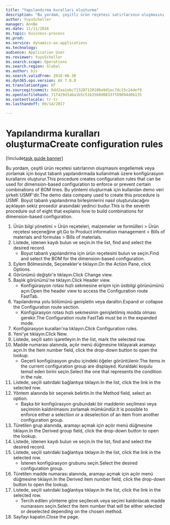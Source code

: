 ```yaml
--- 
title: "Yapılandırma kuralları oluşturma"
description: "Bu yordam, çeşitli ürün reçetesi satırlarının oluşmasını engellemek veya zorlamak için boyut tabanlı yapılandırmada kullanılmak üzere konfigürasyon kurallarını oluşturur."
author: YuyuScheller
manager: AnnBe
ms.date: 11/11/2016
ms.topic: business-process
ms.prod: 
ms.service: dynamics-ax-applications
ms.technology: 
audience: Application User
ms.reviewer: YuyuScheller
ms.search.scope: Operations
ms.search.region: Global
ms.author: bis
ms.search.validFrom: 2016-06-30
ms.dyn365.ops.version: AX 7.0.0
ms.translationtype: HT
ms.sourcegitcommit: 6dd2aa1ebc713287120106a9d1ec7dc15c24def9
ms.openlocfilehash: 71f429d3aba1b5c51b35b0d08337f69094d0b135
ms.contentlocale: tr-tr
ms.lasthandoff: 09/14/2017

---
```

# <a name="create-configuration-rules"></a><span data-ttu-id="18df5-103">Yapılandırma kuralları oluşturma</span><span class="sxs-lookup"><span data-stu-id="18df5-103">Create configuration rules</span></span>

[!include[task guide banner](../../includes/task-guide-banner.md)]

<span data-ttu-id="18df5-104">Bu yordam, çeşitli ürün reçetesi satırlarının oluşmasını engellemek veya zorlamak için boyut tabanlı yapılandırmada kullanılmak üzere konfigürasyon kurallarını oluşturur.</span><span class="sxs-lookup"><span data-stu-id="18df5-104">This procedure creates configuration rules that can be used for dimension-based configuration to enforce or prevent certain combinations of BOM lines.</span></span> <span data-ttu-id="18df5-105">Bu yöntemi oluşturmak için kullanılan demo veri şirketi USMF'dir.</span><span class="sxs-lookup"><span data-stu-id="18df5-105">The demo data company used to create this procedure is USMF.</span></span> <span data-ttu-id="18df5-106">Boyut tabanlı yapılandırma birleşimlerini nasıl oluşturulacağını açıklayan sekiz prosedür arasındaki yedinci budur.</span><span class="sxs-lookup"><span data-stu-id="18df5-106">This is the seventh procedure out of eight that explains how to build combinations for dimension-based configuration.</span></span>

1. <span data-ttu-id="18df5-107">Ürün bilgi yönetimi > Ürün reçeteleri, malzemeler ve formülleri > Ürün reçetesi seçeneğine git.</span><span class="sxs-lookup"><span data-stu-id="18df5-107">Go to Product information management > Bills of materials and formulas > Bills of materials.</span></span>
2. <span data-ttu-id="18df5-108">Listede, istenen kaydı bulun ve seçin.</span><span class="sxs-lookup"><span data-stu-id="18df5-108">In the list, find and select the desired record.</span></span>
    * <span data-ttu-id="18df5-109">Boyut tabanlı yapılandırma için ürün reçetesini bulun ve seçin.</span><span class="sxs-lookup"><span data-stu-id="18df5-109">Find and select the BOM for the dimension-based configuration.</span></span>  
3. <span data-ttu-id="18df5-110">Eylem Bölmesinde, Seçenekler'e tıklayın.</span><span class="sxs-lookup"><span data-stu-id="18df5-110">On the Action Pane, click Options.</span></span>
4. <span data-ttu-id="18df5-111">Görünümü değiştir'e tıklayın.</span><span class="sxs-lookup"><span data-stu-id="18df5-111">Click Change view.</span></span>
5. <span data-ttu-id="18df5-112">Başlık görünümü'ne tıklayın.</span><span class="sxs-lookup"><span data-stu-id="18df5-112">Click Header view.</span></span>
    * <span data-ttu-id="18df5-113">Konfigürasyon rotası hızlı sekmesine erişim için üstbilgi görünümünü açın.</span><span class="sxs-lookup"><span data-stu-id="18df5-113">Open the header view to access the Configuration route FastTab.</span></span>  
6. <span data-ttu-id="18df5-114">Yapılandırma yolu bölümünü genişletin veya daraltın.</span><span class="sxs-lookup"><span data-stu-id="18df5-114">Expand or collapse the Configuration route section.</span></span>
    * <span data-ttu-id="18df5-115">Konfigürasyon rotası hızlı sekmesinin genişletilmiş modda olması gerekir.</span><span class="sxs-lookup"><span data-stu-id="18df5-115">The Configuration route FastTab must be in the expanded mode.</span></span>  
7. <span data-ttu-id="18df5-116">Konfigürasyon kuralları'na tıklayın.</span><span class="sxs-lookup"><span data-stu-id="18df5-116">Click Configuration rules.</span></span>
8. <span data-ttu-id="18df5-117">Yeni'ye tıklayın.</span><span class="sxs-lookup"><span data-stu-id="18df5-117">Click New.</span></span>
9. <span data-ttu-id="18df5-118">Listede, seçili satırı işaretleyin.</span><span class="sxs-lookup"><span data-stu-id="18df5-118">In the list, mark the selected row.</span></span>
10. <span data-ttu-id="18df5-119">Madde numarası alanında, açılır menü düğmesine tıklayarak aramayı açın.</span><span class="sxs-lookup"><span data-stu-id="18df5-119">In the Item number field, click the drop-down button to open the lookup.</span></span>
    * <span data-ttu-id="18df5-120">Geçerli konfigürasyon grubu içindeki öğeler görüntülenir.</span><span class="sxs-lookup"><span data-stu-id="18df5-120">The items in the current configuration group are displayed.</span></span> <span data-ttu-id="18df5-121">Kuraldaki koşulu temsil eden birini seçin.</span><span class="sxs-lookup"><span data-stu-id="18df5-121">Select the one that represents the condition in the rule.</span></span>  
11. <span data-ttu-id="18df5-122">Listede, seçili satırdaki bağlantıya tıklayın.</span><span class="sxs-lookup"><span data-stu-id="18df5-122">In the list, click the link in the selected row.</span></span>
12. <span data-ttu-id="18df5-123">Yöntem alanında bir seçenek belirtin.</span><span class="sxs-lookup"><span data-stu-id="18df5-123">In the Method field, select an option.</span></span>
    * <span data-ttu-id="18df5-124">Başka bir konfigürasyon grubundaki bir maddenin seçilmesi veya seçiminin kaldırılmasını zorlamak mümkündür.</span><span class="sxs-lookup"><span data-stu-id="18df5-124">It is possible to enforce either a selection or a deselection of an item from another configuration group.</span></span>  
13. <span data-ttu-id="18df5-125">Türetilen grup alanında, aramayı açmak için açılır menü düğmesine tıklayın.</span><span class="sxs-lookup"><span data-stu-id="18df5-125">In the Derived group field, click the drop-down button to open the lookup.</span></span>
14. <span data-ttu-id="18df5-126">Listede, istenen kaydı bulun ve seçin.</span><span class="sxs-lookup"><span data-stu-id="18df5-126">In the list, find and select the desired record.</span></span>
15. <span data-ttu-id="18df5-127">Listede, seçili satırdaki bağlantıya tıklayın.</span><span class="sxs-lookup"><span data-stu-id="18df5-127">In the list, click the link in the selected row.</span></span>
    * <span data-ttu-id="18df5-128">İstenen konfigürasyon grubunu seçin.</span><span class="sxs-lookup"><span data-stu-id="18df5-128">Select the desired configuration group.</span></span>  
16. <span data-ttu-id="18df5-129">Türetilen madde numarası alanında, aramayı açmak için açılır menü düğmesine tıklayın.</span><span class="sxs-lookup"><span data-stu-id="18df5-129">In the Derived item number field, click the drop-down button to open the lookup.</span></span>
17. <span data-ttu-id="18df5-130">Listede, seçili satırdaki bağlantıya tıklayın.</span><span class="sxs-lookup"><span data-stu-id="18df5-130">In the list, click the link in the selected row.</span></span>
    * <span data-ttu-id="18df5-131">Tercih edilen yönteme göre seçilecek veya seçimi kaldırılacak madde numarasını seçin.</span><span class="sxs-lookup"><span data-stu-id="18df5-131">Select the item number that will be either selected or deselected depending on the chosen method.</span></span>  
18. <span data-ttu-id="18df5-132">Sayfayı kapatın.</span><span class="sxs-lookup"><span data-stu-id="18df5-132">Close the page.</span></span>


